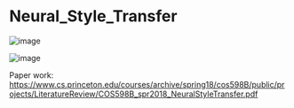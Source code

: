 # Neural_Style_Transfer

![image](https://user-images.githubusercontent.com/34160094/152168254-b012fd13-301a-4c6d-bbc1-bb10840f04a4.png)

![image](https://user-images.githubusercontent.com/34160094/152169274-8b0b49fa-53eb-40e3-b4ed-aea593acad22.png)


Paper work:
https://www.cs.princeton.edu/courses/archive/spring18/cos598B/public/projects/LiteratureReview/COS598B_spr2018_NeuralStyleTransfer.pdf
